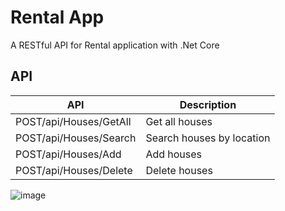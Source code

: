 # Rental App
A RESTful API  for  Rental application with .Net Core
## API
| API | Description |
| ------ | ------ |
| POST/api/Houses/GetAll | Get all houses  |
| POST/api/Houses/Search | Search houses by location |
| POST/api/Houses/Add | Add houses  |
| POST/api/Houses/Delete | Delete houses |

![image](https://user-images.githubusercontent.com/62144826/147393207-b74a71ed-e826-45c7-b20e-7a737d11db32.png)
